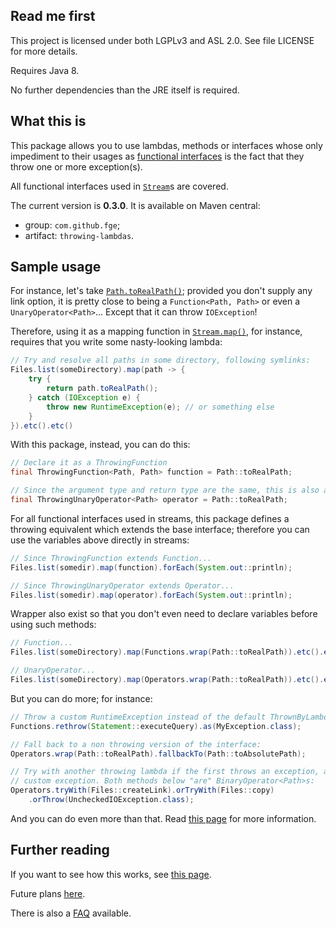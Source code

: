 ## Read me first

This project is licensed under both LGPLv3 and ASL 2.0. See file LICENSE for more details.

Requires Java 8.

No further dependencies than the JRE itself is required.

## What this is

This package allows you to use lambdas, methods or interfaces whose only impediment to their usages
as [functional
interfaces](http://docs.oracle.com/javase/8/docs/api/java/lang/FunctionalInterface.html) is the fact
that they throw one or more exception(s).

All functional interfaces used in
[`Stream`](http://docs.oracle.com/javase/8/docs/api/java/util/stream/Stream.html)s are covered.

The current version is **0.3.0**. It is available on Maven central:

* group: `com.github.fge`;
* artifact: `throwing-lambdas`.

## Sample usage

For instance, let's take
[`Path.toRealPath()`](http://docs.oracle.com/javase/8/docs/api/java/nio/file/Path.html#toRealPath-java.nio.file.LinkOption...-);
provided you don't supply any link option, it is pretty close to being a `Function<Path, Path>` or
even a `UnaryOperator<Path>`... Except that it can throw `IOException`!

Therefore, using it as a mapping function in
[`Stream.map()`](http://docs.oracle.com/javase/8/docs/api/java/util/stream/Stream.html#map-java.util.function.Function-),
for instance, requires that you write some nasty-looking lambda:

```java
// Try and resolve all paths in some directory, following symlinks:
Files.list(someDirectory).map(path -> {
    try {
        return path.toRealPath();
    } catch (IOException e) {
        throw new RuntimeException(e); // or something else
    }
}).etc().etc()
```

With this package, instead, you can do this:

```java
// Declare it as a ThrowingFunction
final ThrowingFunction<Path, Path> function = Path::toRealPath;

// Since the argument type and return type are the same, this is also a unary operator:
final ThrowingUnaryOperator<Path> operator = Path::toRealPath;
```

For all functional interfaces used in streams, this package defines a throwing equivalent which
extends the base interface; therefore you can use the variables above directly in streams:

```java
// Since ThrowingFunction extends Function...
Files.list(somedir).map(function).forEach(System.out::println);

// Since ThrowingUnaryOperator extends Operator...
Files.list(somedir).map(operator).forEach(System.out::println);
```

Wrapper also exist so that you don't even need to declare variables before using such methods:

```java
// Function...
Files.list(someDirectory).map(Functions.wrap(Path::toRealPath)).etc().etc()

// UnaryOperator...
Files.list(someDirectory).map(Operators.wrap(Path::toRealPath)).etc().etc()
```

But you can do more; for instance:

```java
// Throw a custom RuntimeException instead of the default ThrownByLambdaException:
Functions.rethrow(Statement::executeQuery).as(MyException.class);

// Fall back to a non throwing version of the interface:
Operators.wrap(Path::toRealPath).fallbackTo(Path::toAbsolutePath);

// Try with another throwing lambda if the first throws an exception, and if both fail launch a
// custom exception. Both methods below "are" BinaryOperator<Path>s:
Operators.tryWith(Files::createLink).orTryWith(Files::copy)
    .orThrow(UncheckedIOException.class);
```

And you can do even more than that. Read [this
page](https://github.com/fge/throwing-lambdas/wiki/How-to-use) for more information.

## Further reading

If you want to see how this works, see [this
page](https://github.com/fge/throwing-lambdas/wiki/How-it-works).

Future plans [here](https://github.com/fge/throwing-lambdas/wiki/Future-plans).

There is also a [FAQ](https://github.com/fge/throwing-lambdas/wiki/FAQ) available.

